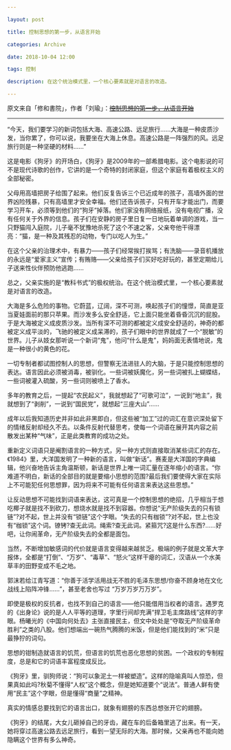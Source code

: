 ```yaml
---

layout: post

title: 控制思想的第一步，从语言开始

categories: Archive

date: 2018-10-04 12:00

tags: 控制

description: 在这个统治模式里，一个核心要素就是对语言的改造。

---
```


原文来自「修和書院」，作者「刘瑜」：~~[控制思想的第一步，从语言开始](http://wechatscope.jmsc.hku.hk:8000/html?fn=gh_6e5106b7eb74_2018-10-04_2247486740_w8jo6JFBzt.y.tar.gz)~~

---

“今天，我们要学习的新词包括大海、高速公路、远足旅行……大海是一种皮质沙发，当你累了，你可以说，我要坐在大海上休息。高速公路是一阵强烈的风。远足旅行则是一种坚硬的材料……”

这是电影《狗牙》的开场白，《狗牙》是2009年的一部希腊电影。这个电影说的可不是现代诗歌的创作，它讲的是一个奇特的封闭家庭，但这个家庭有着极权主义的全部秘密。

父母用高墙把房子给围了起来。他们反复告诉三个已近成年的孩子，高墙外面的世界凶险残暴，只有高墙里才安全幸福。他们还告诉孩子，只有开车才能出门，而要学习开车，必须等到他们的“狗牙”掉落。他们家没有网络报纸，没有电视广播，没有任何关于外界的信息。孩子们在安静的房子里日复一日地玩着单调的游戏，当一只野猫闯入庭院，儿子毫不犹豫地杀死了这个不速之客，父亲夸他干得漂亮：“猫，是一种及其残忍的动物，专门以吃人为生。”

在这个父亲的治理术中，有暴力——孩子们经常挨打挨骂；有洗脑——录音机播放的永远是“爱家主义”宣传；有贿赂——父亲给孩子们买好吃好玩的，甚至定期给儿子送来性伙伴预防他逃跑……

总之，父亲实施的是“教科书式”的极权统治。在这个统治模式里，一个核心要素就是对语言的改造。

大海是多么危险的事物。它蔚蓝，辽阔，深不可测，唤起孩子们的憧憬，简直是亚当夏娃面前的那只苹果。而沙发多么安全舒适，它上面只能坐着昏昏沉沉的屁股。于是大海被定义成皮质沙发。当所有深不可测的都被定义成安全舒适的，神奇的都被定义成平淡的，飞驰的被定义成呆滞的，孩子们眼中的世界就成了一个“脱敏”的世界。儿子从妓女那听说一个新词“鬼”，他问“什么是鬼”，妈妈面无表情地说，鬼是一种很小的黄色的花。

一切专制者都试图控制人的思想，但警察无法进驻人的大脑，于是只能控制思想的表达。语言因此必须被消毒，被驯化。一些词被妖魔化，另一些词被扎上蝴蝶结，一些词被灌入硫酸，另一些词则被喷上了香水。

多年的教育之后，一提起“农民起义”，我就想起了“可歌可泣”，一说到“地主”，我就想到了“剥削”，一说到“国民党”，就想起“三座大山”……

成年以后我知道历史并非如此非黑即白，但这些被“加工”过的词汇在意识深处留下的情绪反射却经久不去。以条件反射代替思考，使每一个词语在展开其内容之前 散发出某种“气味”，正是此类教育的成功之处。

重新定义词语只是阉割语言的一种方式，另一种方式则直接取消某些词汇的存在。《1984》里，大洋国发明了一种新的语言，叫做“新话”。赛麦是大洋国的字典编辑，他兴奋地告诉主角温斯顿，新话是世界上唯一词汇量在逐年缩小的语言。“你难道不明白，新话的全部目的就是要缩小思想的范围?最后我们要使得大家在实际上不可能犯任何思想罪，因为将来不可能有任何语言来表达这些思想。”

让反动思想不可能找到词语来表达，这可真是一个控制思想的绝招，几乎相当于想吃椰子就是找不到砍刀，想烧水就是找不到容器。你想说“无产阶级失去的只有锁链”?对不起，世上并没有“锁链”这个字眼。“失去的只有枷锁”?对不起，世上也没有“枷锁”这个词。镣铐?查无此词。绳索?查无此词。紧箍咒?这是什么东西?……好吧，让你闹革命，无产阶级失去的全都是面包。

当然，不断增加敏感词的代价就是语言变得越来越贫乏。极端的例子就是文革大字报体，全都是“打倒”、“万岁”、“毒草”、“怒火”这样干瘪的词汇，汉语从一个水美草丰的田野变成不毛之地。

郭沫若给江青写道：“你善于活学活用战无不胜的毛泽东思想/你奋不顾身地在文化战线上陷阵冲锋……”，甚至老舍也写过 “万岁万岁万万岁”。

即使是极权的反抗者，也找不到自己的语言——他只能借用当权者的语言。遇罗克的《出身论》说的是人人平等的道理，字里行间却充满“捍卫毛主席路线”这样的字眼。杨曦光的《中国向何处去》主张直接民主，但文中处处是“夺取无产阶级革命胜利”之类的八股。他们想端出一碗热气腾腾的米饭，但是他们能找到的“米”只是最狰狞的词句。

思想的钳制造就语言的饥荒，但语言的饥荒也恶化思想的贫困。一个政权的专制程度，总是和它的词语丰富程度成反比。

《狗牙》里，驯狗师说：“狗可以象泥土一样被塑造”。这样的隐喻真叫人惊恐，但果真如此吗?秋菊不懂得“人权”这个概念，但是她知道要个“说法”。普通人鲜有使用“民主”这个字眼，但是懂得“商量”之精神。

真实的情感总要找到它的语言出口，就象有翅膀的东西总想张开它的翅膀。

《狗牙》的结尾，大女儿砸掉自己的牙齿，藏在车的后备箱里逃了出来。有一天，她将穿过高速公路去远足旅行，看到一望无际的大海。那时候，父亲再也不能向她隐瞒这个世界有多么神奇。
